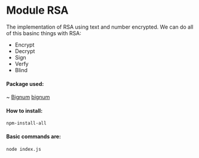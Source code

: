 # Module RSA

The implementation of RSA using text and number encrypted.
We can do all of this basinc things with RSA:
- Encrypt
- Decrypt
- Sign
- Verfy
- Blind


#### Package used:
~ [Bignum] [bignum]
 
#### How to install:
  ``
  npm-install-all
  ``
#### Basic commands are:
  ``
  node index.js
  ``
  
  [//]: #   (TO MODIFIY THE README.MD USE THE WEB http://dillinger.io/)
  [bignum]: <https://www.npmjs.com/package/bignum/>


